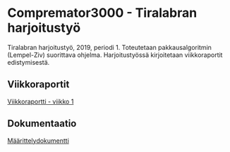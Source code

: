 # Compremator3000 - Tiralabran harjoitustyö
Tiralabran harjoitustyö, 2019, periodi 1. Toteutetaan pakkausalgoritmin (Lempel-Ziv) suorittava ohjelma. Harjoitustyössä kirjoitetaan viikkoraportit edistymisestä.

## Viikkoraportit

[Viikkoraportti - viikko 1](https://github.com/happoni/Compremator3000/blob/master/Viikkoraportit/Viikkoraportti_vko1.md)

## Dokumentaatio

[Määrittelydokumentti](https://github.com/happoni/Compremator3000/blob/master/Compremator3000/Dokumentaatio/M%C3%A4%C3%A4rittelydokumentti.md)
